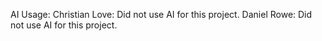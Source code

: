 AI Usage:
Christian Love: Did not use AI for this project.
Daniel Rowe: Did not use AI for this project.